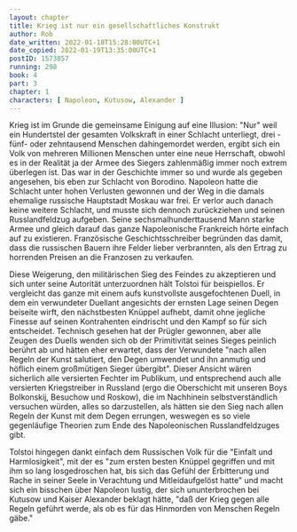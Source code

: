 ```yaml
---
layout: chapter
title: Krieg ist nur ein gesellschaftliches Konstrukt
author: Rob
date_written: 2022-01-18T15:28:00UTC+1
date_copied: 2022-01-19T13:35:00UTC+1
postID: 1573857
running: 298
book: 4
part: 3
chapter: 1
characters: [ Napoleon, Kutusow, Alexander ]
---
```

Krieg ist im Grunde die gemeinsame Einigung auf eine Illusion: "Nur" weil ein Hundertstel der gesamten Volkskraft in einer Schlacht unterliegt, drei - fünf- oder zehntausend Menschen dahingemordet werden, ergibt sich ein Volk von mehreren Millionen Menschen unter eine neue Herrschaft, obwohl es in der Realität ja der Armee des Siegers zahlenmäßig immer noch extrem überlegen ist. Das war in der Geschichte immer so und wurde als gegeben angesehen, bis eben zur Schlacht von Borodino. Napoleon hatte die Schlacht unter hohen Verlusten gewonnen und der Weg in die damals ehemalige russische Hauptstadt Moskau war frei. Er verlor auch danach keine weitere Schlacht, und musste sich dennoch zurückziehen und seinen Russlandfeldzug aufgeben. Seine sechsmalhunderttausend Mann starke Armee und gleich darauf das ganze Napoleonische Frankreich hörte einfach auf zu existieren. Französische Geschichtsschreiber begründen das damit, dass die russischen Bauern ihre Felder lieber verbrannten, als den Ertrag zu horrenden Preisen an die Franzosen zu verkaufen.

Diese Weigerung, den militärischen Sieg des Feindes zu akzeptieren und sich unter seine Autorität unterzuordnen hält Tolstoi für beispiellos. Er vergleicht das ganze mit einem aufs kunstvollste ausgefochtenen Duell, in dem ein verwundeter Duellant angesichts der ernsten Lage seinen Degen beiseite wirft, den nächstbesten Knüppel aufhebt, damit ohne jegliche Finesse auf seinen Kontrahenten eindrischt und den Kampf so für sich entscheidet. Technisch gesehen hat der Prügler gewonnen, aber alle Zeugen des Duells wenden sich ob der Primitivität seines Sieges peinlich berührt ab und hätten eher erwartet, dass der Verwundete "nach allen Regeln der Kunst salutiert, den Degen umwendet und ihn anmutig und höflich einem großmütigen Sieger übergibt". Dieser Ansicht wären sicherlich alle versierten Fechter im Publikum, und entsprechend auch alle versierten Kriegstreiber in Russland (ergo die Oberschicht mit unseren Boys Bolkonskij, Besuchow und Roskow), die im Nachhinein selbstverständlich versuchen würden, alles so darzustellen, als hätten sie den Sieg nach allen Regeln der Kunst mit dem Degen errungen, weswegen es so viele gegenläufige Theorien zum Ende des Napoleonischen Russlandfeldzuges gibt.

Tolstoi hingegen dankt einfach dem Russischen Volk für die "Einfalt und Harmlosigkeit", mit der es "zum ersten besten Knüppel gegriffen und mit ihm so lang losgedroschen hat, bis sich das Gefühl der Erbitterung und Rache in seiner Seele in Verachtung und Mitleidaufgelöst hatte" und macht sich ein bisschen über Napoleon lustig, der sich ununterbrochen bei Kutusow und Kaiser Alexander beklagt hätte, "daß der Krieg gegen alle Regeln geführt werde, als ob es für das Hinmorden von Menschen Regeln gäbe."